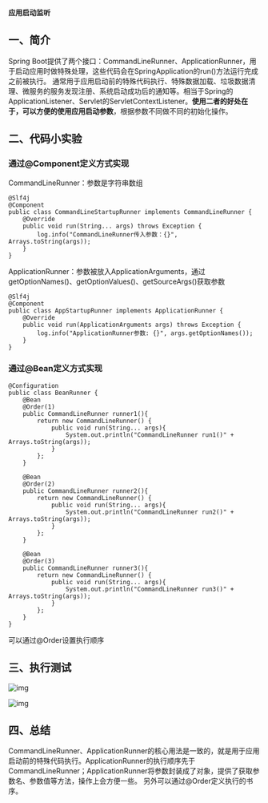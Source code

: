 **应用启动监听**

## 一、简介

Spring Boot提供了两个接口：CommandLineRunner、ApplicationRunner，用于启动应用时做特殊处理，这些代码会在SpringApplication的run()方法运行完成之前被执行。
通常用于应用启动前的特殊代码执行、特殊数据加载、垃圾数据清理、微服务的服务发现注册、系统启动成功后的通知等。相当于Spring的ApplicationListener、Servlet的ServletContextListener。**使用二者的好处在于，可以方便的使用应用启动参数**，根据参数不同做不同的初始化操作。

## 二、代码小实验

### 通过@Component定义方式实现

CommandLineRunner：参数是字符串数组

```
@Slf4j
@Component
public class CommandLineStartupRunner implements CommandLineRunner {
    @Override
    public void run(String... args) throws Exception {
        log.info("CommandLineRunner传入参数：{}", Arrays.toString(args));
    }
}
```

ApplicationRunner：参数被放入ApplicationArguments，通过getOptionNames()、getOptionValues()、getSourceArgs()获取参数

```
@Slf4j
@Component
public class AppStartupRunner implements ApplicationRunner {
    @Override
    public void run(ApplicationArguments args) throws Exception {
        log.info("ApplicationRunner参数: {}", args.getOptionNames());
    }
}
```

### 通过@Bean定义方式实现

```
@Configuration
public class BeanRunner {
    @Bean
    @Order(1)
    public CommandLineRunner runner1(){
        return new CommandLineRunner() {
            public void run(String... args){
                System.out.println("CommandLineRunner run1()" + Arrays.toString(args));
            }
        };
    }

    @Bean
    @Order(2)
    public CommandLineRunner runner2(){
        return new CommandLineRunner() {
            public void run(String... args){
                System.out.println("CommandLineRunner run2()" + Arrays.toString(args));
            }
        };
    }

    @Bean
    @Order(3)
    public CommandLineRunner runner3(){
        return new CommandLineRunner() {
            public void run(String... args){
                System.out.println("CommandLineRunner run3()" + Arrays.toString(args));
            }
        };
    }
}
```

可以通过@Order设置执行顺序

## 三、执行测试

![img](https://box.kancloud.cn/1d053bae16972b2284d9d4db7a3a4956_838x156.png)

![img](https://box.kancloud.cn/0deab0014e6c7971af34565ba509540f_1272x125.png)

## 四、总结

CommandLineRunner、ApplicationRunner的核心用法是一致的，就是用于应用启动前的特殊代码执行。ApplicationRunner的执行顺序先于CommandLineRunner；ApplicationRunner将参数封装成了对象，提供了获取参数名、参数值等方法，操作上会方便一些。
另外可以通过@Order定义执行的书序。